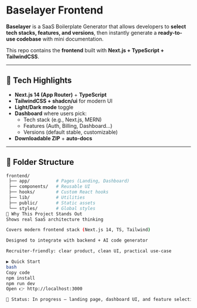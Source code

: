 # Baselayer Frontend

**Baselayer** is a SaaS Boilerplate Generator that allows developers to **select tech stacks, features, and versions**, then instantly generate a **ready-to-use codebase** with mini documentation.

This repo contains the **frontend** built with **Next.js + TypeScript + TailwindCSS**.

---

## 🚀 Tech Highlights

- **Next.js 14 (App Router)** + **TypeScript**
- **TailwindCSS + shadcn/ui** for modern UI
- **Light/Dark mode** toggle
- **Dashboard** where users pick:
  - Tech stack (e.g., Next.js, MERN)
  - Features (Auth, Billing, Dashboard…)
  - Versions (default stable, customizable)
- **Downloadable ZIP** + **auto-docs**

---

## 📂 Folder Structure

```bash
frontend/
 ├── app/          # Pages (Landing, Dashboard)
 ├── components/   # Reusable UI
 ├── hooks/        # Custom React hooks
 ├── lib/          # Utilities
 ├── public/       # Static assets
 └── styles/       # Global styles
🔑 Why This Project Stands Out
Shows real SaaS architecture thinking

Covers modern frontend stack (Next.js 14, TS, Tailwind)

Designed to integrate with backend + AI code generator

Recruiter-friendly: clear product, clean UI, practical use-case

▶️ Quick Start
bash
Copy code
npm install
npm run dev
Open 👉 http://localhost:3000

📌 Status: In progress — landing page, dashboard UI, and feature selection flow.
```
